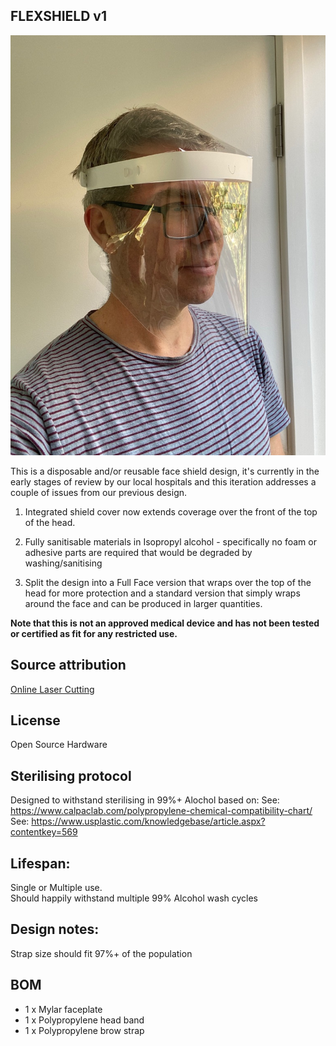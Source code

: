 ## FLEXSHIELD v1

![Full face variant](./assets/images/olc-flexshield-full.jpg)

This is a disposable and/or reusable face shield design, it's currently in the early stages of review by our local hospitals and this iteration addresses a couple of issues from our previous design.

1) Integrated shield cover now extends coverage over the front of the top of the head.

2) Fully sanitisable materials in Isopropyl alcohol - specifically no foam or adhesive parts are required that would be degraded by washing/sanitising

3) Split the design into a Full Face version that wraps over the top of the head for more protection and a standard version that simply wraps around the face and can be produced in larger quantities.

**Note that this is not an approved medical device and has not been tested or certified as fit for any restricted use.**

## Source attribution
[Online Laser Cutting](onlinelasercutting.com.au)

## License
Open Source Hardware

## Sterilising protocol
Designed to withstand sterilising in 99%+ Alochol based on:
See: https://www.calpaclab.com/polypropylene-chemical-compatibility-chart/  
See: https://www.usplastic.com/knowledgebase/article.aspx?contentkey=569

## Lifespan:
Single or Multiple use.  
Should happily withstand multiple 99% Alcohol wash cycles

## Design notes:
Strap size should fit 97%+ of the population

## BOM
* 1 x Mylar faceplate
* 1 x Polypropylene head band
* 1 x Polypropylene brow strap